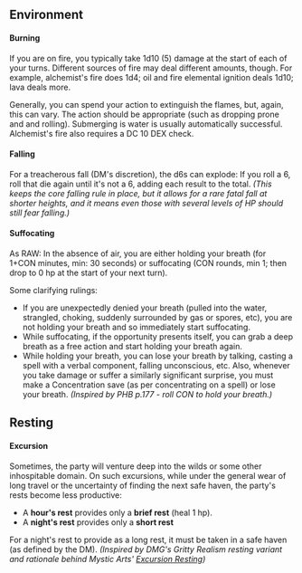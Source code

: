 
<!--
## Movement
#### Travel Pace

| Pace   | Base | Perception   | Stealth      |
| ------ | ---- | ------------ | ------------ |
| Fast   | 40'  | Disadvantage | none         |
| Normal | 30'  | Normal       | Disadvantage |
| Slow   | 20'  | Advantage    | Normal       |

Remember that adv/disadv means +5/-5 to passive Perception.

*(Updated from 2024, except no Stealth at Fast and Survival effect covered below instead)*

#### Activities while Traveling

If you are traveling at a normal or slower pace, you can take disadvantage on Perception to perform an extra task, such as track, forage, navigate, draw a map, etc.  At a fast pace, you're also at disadvantage to any task rolls.
-->
## Environment

<!--2024's Dehydration / Malnutrition rules kept the same requirements as PHB + DMG p.111, but tweaked the rules on how you gain exhaustion levels.  The change is not really any clearer IMO.-->

#### Burning
If you are on fire, you typically take 1d10 (5) damage at the start of each of your turns.  Different sources of fire may deal different amounts, though.  For example, alchemist's fire does 1d4; oil and fire elemental ignition deals 1d10; lava deals more.

Generally, you can spend your action to extinguish the flames, but, again, this can vary. The action should be appropriate (such as dropping prone and and rolling). Submerging is water is usually automatically successful. Alchemist's fire also requires a DC 10 DEX check.  <!--2024 does 1d4 per round until you drop and roll as an action-->

#### Falling

For a treacherous fall (DM's discretion), the d6s can explode: If you roll a 6, roll that die again until it's not a 6, adding each result to the total. *(This keeps the core falling rule in place, but it allows for a rare fatal fall at shorter heights, and it means even those with several levels of HP should still fear falling.)*

#### Suffocating

As RAW: In the absence of air, you are either holding your breath (for 1+CON minutes, min: 30 seconds) or suffocating (CON rounds, min 1; then drop to 0 hp at the start of your next turn).  <!-- 2024 uses Exhaustion each round instead of CON rounds + 0 hp -->

Some clarifying rulings:

+ If you are unexpectedly denied your breath (pulled into the water, strangled, choking, suddenly surrounded by gas or spores, etc), you are not holding your breath and so immediately start suffocating. <!-- Depending on the situation, you may get a DC 10 CON save to grab a breath as a reaction. -->
+ While suffocating, if the opportunity presents itself, you can grab a deep breath as a free action and start holding your breath again.
+ While holding your breath, you can lose your breath by talking, casting a spell with a verbal component, falling unconscious, etc.  Also, whenever you take damage or suffer a similarly significant surprise, you must make a Concentration save (as per concentrating on a spell) or lose your breath.  *(Inspired by PHB p.177 - roll CON to hold your breath.)*

## Resting

#### Excursion

Sometimes, the party will venture deep into the wilds or some other inhospitable domain. On such excursions, while under the general wear of long travel or the uncertainty of finding the next safe haven, the party's rests become less productive:

- A **hour's rest** provides only a **brief rest** (heal 1 hp).
- A **night's rest** provides only a **short rest**

For a night's rest to provide as a long rest, it must be taken in a safe haven (as defined by the DM). *(Inspired by DMG's Gritty Realism resting variant and rationale behind Mystic Arts' [Excursion Resting](https://www.youtube.com/watch?v=VxVEF4EkJkY))*
